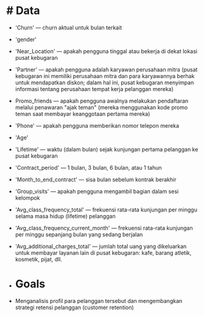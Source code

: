 # # Data
* 'Churn' — churn aktual untuk bulan terkait
* 'gender'
* 'Near_Location' — apakah pengguna tinggal atau bekerja di dekat lokasi pusat kebugaran
* 'Partner' — apakah pengguna adalah karyawan perusahaan mitra (pusat kebugaran ini memiliki perusahaan mitra dan para karyawannya berhak untuk mendapatkan diskon; dalam hal ini, pusat kebugaran menyimpan informasi tentang perusahaan tempat kerja pelanggan mereka)
* Promo_friends — apakah pengguna awalnya melakukan pendaftaran melalui penawaran "ajak teman" (mereka menggunakan kode promo teman saat membayar keanggotaan pertama mereka)
* 'Phone' — apakah pengguna memberikan nomor telepon mereka
* 'Age'
* 'Lifetime' — waktu (dalam bulan) sejak kunjungan pertama pelanggan ke pusat kebugaran
* 'Contract_period' — 1 bulan, 3 bulan, 6 bulan, atau 1 tahun
* 'Month_to_end_contract' — sisa bulan sebelum kontrak berakhir
* 'Group_visits' — apakah pengguna mengambil bagian dalam sesi kelompok
* 'Avg_class_frequency_total' — frekuensi rata-rata kunjungan per minggu selama masa hidup (lifetime) pelanggan
* 'Avg_class_frequency_current_month' — frekuensi rata-rata kunjungan per minggu sepanjang bulan yang sedang berjalan
* 'Avg_additional_charges_total' — jumlah total uang yang dikeluarkan untuk membayar layanan lain di pusat kebugaran: kafe, barang atletik, kosmetik, pijat, dll.

* # Goals
* Menganalisis profil para pelanggan tersebut dan mengembangkan strategi retensi pelanggan (customer retention)
